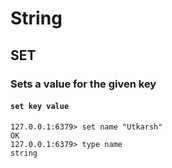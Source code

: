 # String
## SET
### Sets a value for the given key
#### ```set key value```
```
127.0.0.1:6379> set name "Utkarsh"
OK
127.0.0.1:6379> type name
string
```